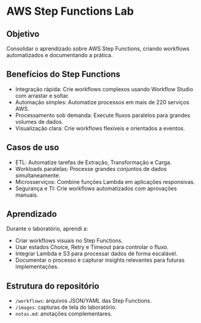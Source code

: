 # AWS Step Functions Lab

## Objetivo
Consolidar o aprendizado sobre AWS Step Functions, criando workflows automatizados e documentando a prática.

## Benefícios do Step Functions
- Integração rápida: Crie workflows complexos usando Workflow Studio com arrastar e soltar.
- Automação simples: Automatize processos em mais de 220 serviços AWS.
- Processamento sob demanda: Execute fluxos paralelos para grandes volumes de dados.
- Visualização clara: Crie workflows flexíveis e orientados a eventos.

## Casos de uso
- ETL: Automatize tarefas de Extração, Transformação e Carga.
- Workloads paralelas: Processe grandes conjuntos de dados simultaneamente.
- Microsserviços: Combine funções Lambda em aplicações responsivas.
- Segurança e TI: Crie workflows automatizados com aprovações manuais.

## Aprendizado
Durante o laboratório, aprendi a:
- Criar workflows visuais no Step Functions.
- Usar estados Choice, Retry e Timeout para controlar o fluxo.
- Integrar Lambda e S3 para processar dados de forma escalável.
- Documentar o processo e capturar insights relevantes para futuras implementações.

## Estrutura do repositório
- `/workflows`: arquivos JSON/YAML das Step Functions.
- `/images`: capturas de tela do laboratório.
- `notas.md`: anotações complementares.
